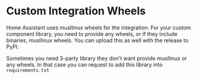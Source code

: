 # Custom Integration Wheels

Home Assistant uses musllinux wheels for the integration. For your custom component library, you need to provide any wheels, or if they include binaries, musllinux wheels. You can upload this as well with the release to PyPI.

Sometimes you need 3-party library they don't want provide musllinux or any wheels. In that case you can request to add this library into `requirements.txt`
